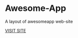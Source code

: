 <h1>Awesome-App</h1>
<p>A layout of awesomeapp web-site</p>
<a href="https://awesome-app-layout.netlify.com/">VISIT SITE</a>
